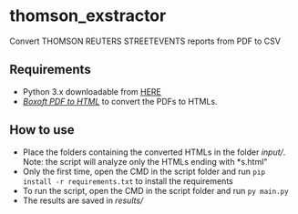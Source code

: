 # thomson_exstractor
Convert THOMSON REUTERS STREETEVENTS reports from PDF to CSV

## Requirements
- Python 3.x downloadable from [HERE](https://www.python.org/downloads/)
- [*Boxoft PDF to HTML*](http://www.boxoft.com/pdf-to-html/#:~:text=Boxoft%20PDF%20to%20HTML%20Freeware,HTML%20format%20for%20publishing%20online.) to convert the PDFs to HTMLs.

## How to use
- Place the folders containing the converted HTMLs in the folder *input/*. Note: the script will analyze only the HTMLs ending with *s.html"
- Only the first time, open the CMD in the script folder and run `pip install -r requirements.txt` to install the requirements
- To run the script, open the CMD in the script folder and run `py main.py`
- The results are saved in *results/*